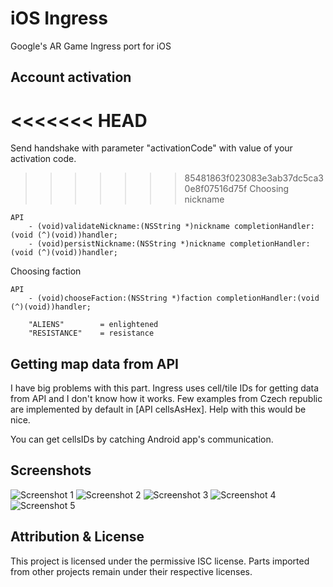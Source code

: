 iOS Ingress
===========

Google's AR Game Ingress port for iOS

Account activation
------------------

<<<<<<< HEAD
=======
Send handshake with parameter "activationCode" with value of your activation code.

>>>>>>> 85481863f023083e3ab37dc5ca30e8f07516d75f
Choosing nickname
    
    API
        - (void)validateNickname:(NSString *)nickname completionHandler:(void (^)(void))handler;
        - (void)persistNickname:(NSString *)nickname completionHandler:(void (^)(void))handler;

Choosing faction
    
    API
        - (void)chooseFaction:(NSString *)faction completionHandler:(void (^)(void))handler;
        
        "ALIENS"        = enlightened
        "RESISTANCE"    = resistance

Getting map data from API
-------------------------

I have big problems with this part. Ingress uses cell/tile IDs for getting data from API and I don't know how it works. Few examples from Czech republic are implemented by default in [API cellsAsHex]. Help with this would be nice.

You can get cellsIDs by catching Android app's communication.

Screenshots
-----------

![Screenshot 1](http://i.imgur.com/Od5sVxh.jpg)
![Screenshot 2](http://i.imgur.com/r21wnTc.png)
![Screenshot 3](http://i.imgur.com/FIYe6bm.png)
![Screenshot 4](http://i.imgur.com/V1r6eER.png)
![Screenshot 5](http://i.imgur.com/Joik8Qe.png)

Attribution & License
---------------------

This project is licensed under the permissive ISC license. Parts imported from other projects remain under their respective licenses.

